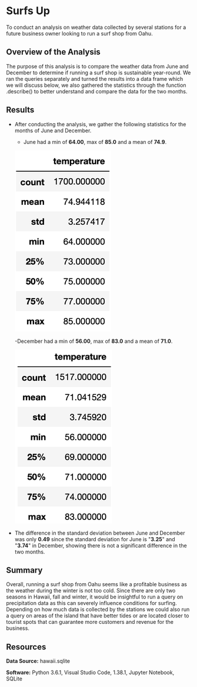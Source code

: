 # Surfs Up

To conduct an analysis on weather data collected by several stations for a future business owner looking to run a surf shop from Oahu.  

## Overview of the Analysis

The purpose of this analysis is to compare the weather data from June and December to determine if running a surf shop is sustainable year-round. We ran the queries separately and turned the results into a data frame which we will discuss below, we also gathered the statistics through the function .describe() to better understand and compare the data for the two months. 

## Results 

- After conducting the analysis, we gather the following statistics for the months of June and December. 

	- June had a min of **64.00**, max of **85.0** and a mean of **74.9**. 

	![alt text](https://github.com/Karenjakins/Surfs_up/blob/main/Resources/June%20Temperatures.png "June Temperatures")




	-December had a min of **56.00**, max of **83.0** and a mean of **71.0**. 

	![alt text](https://github.com/Karenjakins/Surfs_up/blob/main/Resources/December%20Temperatures.png "December Temperatures")

- The difference in the standard deviation between June and December was only **0.49** since the standard deviation for June is "**3.25**" and "**3.74**" in December, showing there is not a significant difference in the two months. 

## Summary 

Overall, running a surf shop from Oahu seems like a profitable business as the weather during the winter is not too cold. Since there are only two seasons in Hawaii, fall and winter, it would be insightful to run a query on precipitation data as this can severely influence conditions for surfing. Depending on how much data is collected by the stations we could also run a query on areas of the island that have better tides or are located closer to tourist spots that can guarantee more customers and revenue for the business. 

## Resources

**Data Source:** hawaii.sqlite

**Software:** Python 3.6.1, Visual Studio Code, 1.38.1, Jupyter Notebook, SQLite